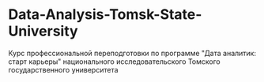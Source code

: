 # Data-Analysis-Tomsk-State-University
Курс профессиональной переподготовки по программе "Дата аналитик: старт карьеры" национального исследовательского Томского государственного университета
